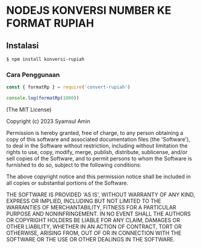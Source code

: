 # NODEJS KONVERSI NUMBER KE FORMAT RUPIAH


## Instalasi

```sh
$ npm install konversi-rupiah
```
### Cara Penggunaan
```js
const { formatRp } = require('convert-rupiah')

console.log(formatRp(1000))
```

(The MIT License)

Copyright (c) 2023 Syamsul Amin

Permission is hereby granted, free of charge, to any person obtaining
a copy of this software and associated documentation files (the
'Software'), to deal in the Software without restriction, including
without limitation the rights to use, copy, modify, merge, publish,
distribute, sublicense, and/or sell copies of the Software, and to
permit persons to whom the Software is furnished to do so, subject to
the following conditions:

The above copyright notice and this permission notice shall be
included in all copies or substantial portions of the Software.

THE SOFTWARE IS PROVIDED 'AS IS', WITHOUT WARRANTY OF ANY KIND,
EXPRESS OR IMPLIED, INCLUDING BUT NOT LIMITED TO THE WARRANTIES OF
MERCHANTABILITY, FITNESS FOR A PARTICULAR PURPOSE AND NONINFRINGEMENT.
IN NO EVENT SHALL THE AUTHORS OR COPYRIGHT HOLDERS BE LIABLE FOR ANY
CLAIM, DAMAGES OR OTHER LIABILITY, WHETHER IN AN ACTION OF CONTRACT,
TORT OR OTHERWISE, ARISING FROM, OUT OF OR IN CONNECTION WITH THE
SOFTWARE OR THE USE OR OTHER DEALINGS IN THE SOFTWARE.